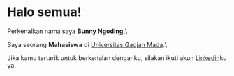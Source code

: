 
<!--
**bunnyngoding/bunnyngoding** is a ✨ _special_ ✨ repository because its `README.md` (this file) appears on your GitHub profile.

Here are some ideas to get you started:

- 🔭 I’m currently working on ...
- 🌱 I’m currently learning ...
- 👯 I’m looking to collaborate on ...
- 🤔 I’m looking for help with ...
- 💬 Ask me about ...
- 📫 How to reach me: ...
- 😄 Pronouns: ...
- ⚡ Fun fact: ...
-->
# Halo semua! 

Perkenalkan nama saya **Bunny Ngoding**.\

Saya seorang **Mahasiswa** di [Universitas Gadjah Mada](https://www.dcse.fmipa.ugm.ac.id).\

Jika kamu tertarik untuk berkenalan denganku, silakan ikuti akun [Linkedin](https://www.linkedin.com/in/dyandraaulia/)ku ya.
